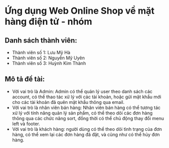 # Ứng dụng Web Online Shop về mặt hàng điện tử - nhóm 
## Danh sách thành viên:
<ul>
  <li> Thành viên số 1: Lưu Mỹ Hà </li>
  <li> Thành viên số 2: Nguyễn Mỹ Uyên </li>
  <li> Thành viên số 3: Huỳnh Kim Thành </li>
</ul>

## Mô tả đề tài: 
<ul>
  <li> Với vai trò là Admin: Admin có thể quản lý user theo danh sách các account, có thể thao tác xử lý với các tài khoản, hoặc gửi mật khẩu mới cho các tài khoản đã quên mật khẩu thông qua email. </li>
  <li> Với vai trò là nhân viên bán hàng: Nhân viên bán hàng có thể tương tác xử lý với tính năng quản lý sản phẩm, có thể theo dõi các đơn hàng thông qua các chức năng sort, đồng thời có thể chủ động thay đổi menu left và footer. </li>
  <li> Với vai trò là khách hàng: người dùng có thể theo dõi tình trạng của đơn hàng, có thể xem lại các đơn hàng đã đặt, và cũng như có thể hủy đơn hàng. </li>
</ul>

